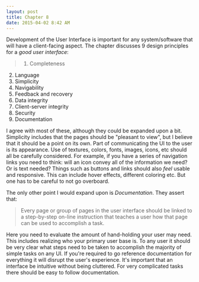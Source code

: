 ```yaml
---
layout: post
title: Chapter 8
date: 2015-04-02 8:42 AM
---
```


Development of the User Interface is important for any system/software that will have a client-facing aspect. The chapter discusses 9 design principles for a *good user interface*:

>1. Completeness 
2. Language 
3. Simplicity 
4. Navigability
5. Feedback and recovery
6. Data integrity
7. Client-server integrity
8. Security
9. Documentation

I agree with most of these, although they could be expanded upon a bit. Simplicity includes that the pages should be "pleasant to view", but I believe that it should be a point on its own. Part of communicating the UI to the user is its appearance. Use of textures, colors, fonts, images, icons, etc should all be carefully considered. For example, if you have a series of navigation links you need to think: will an icon convey all of the information we need? Or is text needed? Things such as buttons and links should also *feel* usable and responsive. This can include hover effects, different coloring etc. But one has to be careful to not go overboard.

The only other point I would expand upon is *Documentation*. They assert that:
>Every page or group of pages in the user interface should be linked to a step-by-step on-line instruction that teaches a user how that page can be used to accomplish a task.

Here you need to evaluate the amount of hand-holding your user may need. This includes realizing who your primary user base is. To any user it should be very clear what steps need to be taken to accomplish the majority of simple tasks on any UI. If you're required to go reference documentation for everything it will disrupt the user's experience. It's important that an interface be intuitive without being cluttered. For very complicated tasks there should be easy to follow documentation.
